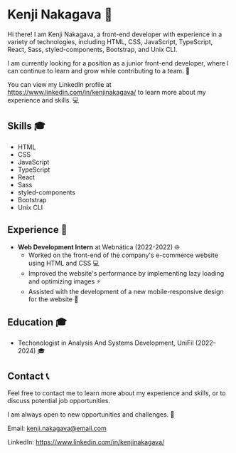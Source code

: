 # Kenji Nakagava 🚀

Hi there! I am Kenji Nakagava, a front-end developer with experience in a variety of technologies, including HTML, CSS, JavaScript, TypeScript, React, Sass, styled-components, Bootstrap, and Unix CLI.

I am currently looking for a position as a junior front-end developer, where I can continue to learn and grow while contributing to a team. 💪

You can view my LinkedIn profile at https://www.linkedin.com/in/kenjinakagava/ to learn more about my experience and skills. 💻

## Skills 🎓

- HTML
- CSS
- JavaScript
- TypeScript
- React
- Sass
- styled-components
- Bootstrap
- Unix CLI

## Experience 💼

- **Web Development Intern** at Webnática (2022-2022) 🌐
  - Worked on the front-end of the company's e-commerce website using HTML and CSS 💻
  - Improved the website's performance by implementing lazy loading and optimizing images ⚡
  - Assisted with the development of a new mobile-responsive design for the website 📱

## Education 🎓

- Techonologist in Analysis And Systems Development, UniFil (2022-2024) 🎓

## Contact 📞

Feel free to contact me to learn more about my experience and skills, or to discuss potential job opportunities. 

I am always open to new opportunities and challenges. 🤝

Email: kenji.nakagava@email.com

LinkedIn: https://www.linkedin.com/in/kenjinakagava/
